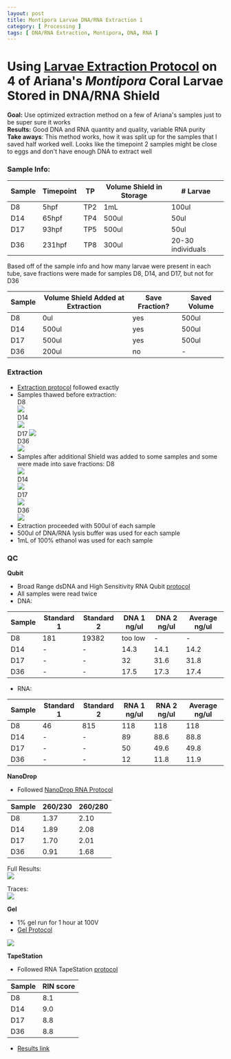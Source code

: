 ```yaml
---
layout: post
title: Montipora Larvae DNA/RNA Extraction 1
category: [ Processing ]
tags: [ DNA/RNA Extraction, Montipora, DNA, RNA ]
---
```


# Using [Larvae Extraction Protocol](https://meschedl.github.io/MESPutnam_Open_Lab_Notebook/Larvae-Ex-Protocol/) on 4 of Ariana's _Montipora_ Coral Larvae Stored in DNA/RNA Shield

**Goal:** Use optimized extraction method on a few of Ariana's samples just to be super sure it works  
**Results:** Good DNA and RNA quantity and quality, variable RNA purity  
**Take aways**: This method works, how it was split up for the samples that I saved half worked well. Looks like the timepoint 2 samples might be close to eggs and don't have enough DNA to extract well

### Sample Info:

|Sample|Timepoint|TP|Volume Shield in Storage| # Larvae|
|---|---|---|---|---|
|D8|5hpf|TP2|1mL| 100ul|
|D14|65hpf|TP4|500ul| 50ul|
|D17|93hpf|TP5|500ul| 50ul|
|D36|231hpf|TP8|300ul| 20-30 individuals|

Based off of the sample info and how many larvae were present in each tube, save fractions were made for samples D8, D14, and D17, but not for D36

|Sample|Volume Shield Added at Extraction|Save Fraction?|Saved Volume|
|---|---|---|---|
|D8|0ul|yes|500ul|
|D14|500ul|yes|500ul|
|D17|500ul|yes|500ul|
|D36|200ul|no|-|

### Extraction

- [Extraction protocol](https://meschedl.github.io/MESPutnam_Open_Lab_Notebook/Larvae-Ex-Protocol/) followed exactly
- Samples thawed before extraction:  
D8  
![](https://raw.githubusercontent.com/meschedl/MESPutnam_Open_Lab_Notebook/master/images/IMG_4723.jpg)  
D14  
![](https://raw.githubusercontent.com/meschedl/MESPutnam_Open_Lab_Notebook/master/images/IMG_4724.jpg)  
D17
![](https://raw.githubusercontent.com/meschedl/MESPutnam_Open_Lab_Notebook/master/images/IMG_4725.jpg)  
D36  
![](https://raw.githubusercontent.com/meschedl/MESPutnam_Open_Lab_Notebook/master/images/IMG_4726.jpg)
- Samples after additional Shield was added to some samples and some were made into save fractions:
D8  
![](https://raw.githubusercontent.com/meschedl/MESPutnam_Open_Lab_Notebook/master/images/IMG_4727.jpg)  
D14  
![](https://raw.githubusercontent.com/meschedl/MESPutnam_Open_Lab_Notebook/master/images/IMG_4728.jpg)  
D17  
![](https://raw.githubusercontent.com/meschedl/MESPutnam_Open_Lab_Notebook/master/images/IMG_4729.jpg)  
D36  
![](https://raw.githubusercontent.com/meschedl/MESPutnam_Open_Lab_Notebook/master/images/IMG_4730.jpg)
- Extraction proceeded with 500ul of each sample
- 500ul of DNA/RNA lysis buffer was used for each sample
- 1mL of 100% ethanol was used for each sample

### QC

**Qubit**
- Broad Range dsDNA and High Sensitivity RNA Qubit [protocol](https://meschedl.github.io/MESPutnam_Open_Lab_Notebook/Qubit-Protocol/)
- All samples were read twice
- DNA:

|Sample|Standard 1|Standard 2|DNA 1 ng/ul|DNA 2 ng/ul| Average ng/ul|
|---|---|---|---|---|---|
|D8|181|19382|too low|-|-|
|D14|-|-|14.3|14.1|14.2|
|D17|-|-|32|31.6|31.8|
|D36|-|-|17.5|17.3|17.4|

- RNA:

|Sample|Standard 1|Standard 2|RNA 1 ng/ul|RNA 2 ng/ul| Average ng/ul|
|---|---|---|---|---|---|
|D8|46|815|118|118|118|
|D14|-|-|89|88.6|88.8|
|D17|-|-|50|49.6|49.8|
|D36|-|-|12|11.8|11.9|

**NanoDrop**

- Followed [NanoDrop RNA Protocol](https://github.com/meschedl/PPP-Lab-Resources/blob/master/Protocols/Nanodrop-RNA.md)

|Sample|260/230|260/280|
|---|---|---|
|D8|1.37|2.10|
|D14|1.89|2.08|
|D17|1.70|2.01|
|D36|0.91|1.68|

Full Results:  
![](https://raw.githubusercontent.com/meschedl/MESPutnam_Open_Lab_Notebook/master/images/IMG_4737.jpg)

Traces:  
![](https://raw.githubusercontent.com/meschedl/MESPutnam_Open_Lab_Notebook/master/images/IMG_4738.jpg)

**Gel**
- 1% gel run for 1 hour at 100V
- [Gel Protocol](https://github.com/meschedl/PPP-Lab-Resources/blob/master/Protocols/Agrose-Gel-Protocol.md)

![](https://raw.githubusercontent.com/meschedl/MESPutnam_Open_Lab_Notebook/master/images/IMG_4735%20copy.jpg)

**TapeStation**
- Followed RNA TapeStation [protocol](https://meschedl.github.io/MESPutnam_Open_Lab_Notebook/RNA-TapeStation-Protocol/)

|Sample|RIN score|
|---|---|
|D8|8.1|
|D14|9.0|
|D17|8.8|
|D36|8.8|

- [Results link](https://github.com/meschedl/MESPutnam_Open_Lab_Notebook/blob/master/tapestation_pdfs/2021-03-11%20-%2015.50.26.pdf)
